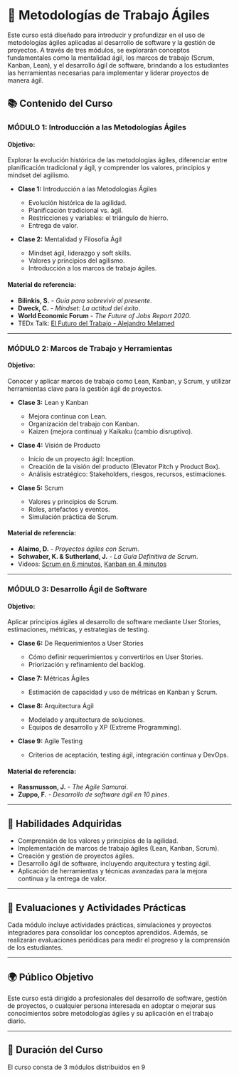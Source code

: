 # 🚀 Metodologías de Trabajo Ágiles

Este curso está diseñado para introducir y profundizar en el uso de metodologías ágiles aplicadas al desarrollo de software y la gestión de proyectos. A través de tres módulos, se explorarán conceptos fundamentales como la mentalidad ágil, los marcos de trabajo (Scrum, Kanban, Lean), y el desarrollo ágil de software, brindando a los estudiantes las herramientas necesarias para implementar y liderar proyectos de manera ágil.

## 📚 Contenido del Curso

### **MÓDULO 1: Introducción a las Metodologías Ágiles**
#### Objetivo:
Explorar la evolución histórica de las metodologías ágiles, diferenciar entre planificación tradicional y ágil, y comprender los valores, principios y mindset del agilismo.

- **Clase 1:** Introducción a las Metodologías Ágiles
  - Evolución histórica de la agilidad.
  - Planificación tradicional vs. ágil.
  - Restricciones y variables: el triángulo de hierro.
  - Entrega de valor.

- **Clase 2:** Mentalidad y Filosofía Ágil
  - Mindset ágil, liderazgo y soft skills.
  - Valores y principios del agilismo.
  - Introducción a los marcos de trabajo ágiles.

#### Material de referencia:
- **Bilinkis, S.** - *Guía para sobrevivir al presente*.
- **Dweck, C.** - *Mindset: La actitud del éxito*.
- **World Economic Forum** - *The Future of Jobs Report 2020*.
- TEDx Talk: [El Futuro del Trabajo - Alejandro Melamed](https://youtu.be/069orfJz_0I)

---

### **MÓDULO 2: Marcos de Trabajo y Herramientas**
#### Objetivo:
Conocer y aplicar marcos de trabajo como Lean, Kanban, y Scrum, y utilizar herramientas clave para la gestión ágil de proyectos.

- **Clase 3:** Lean y Kanban
  - Mejora continua con Lean.
  - Organización del trabajo con Kanban.
  - Kaizen (mejora continua) y Kaikaku (cambio disruptivo).

- **Clase 4:** Visión de Producto
  - Inicio de un proyecto ágil: Inception.
  - Creación de la visión del producto (Elevator Pitch y Product Box).
  - Análisis estratégico: Stakeholders, riesgos, recursos, estimaciones.

- **Clase 5:** Scrum
  - Valores y principios de Scrum.
  - Roles, artefactos y eventos.
  - Simulación práctica de Scrum.

#### Material de referencia:
- **Alaimo, D.** - *Proyectos ágiles con Scrum*.
- **Schwaber, K. & Sutherland, J.** - *La Guía Definitiva de Scrum*.
- Videos: [Scrum en 6 minutos](https://www.youtube.com/watch?v=HhC75IonpOU), [Kanban en 4 minutos](https://www.youtube.com/watch?v=CfROfwnQgps)

---

### **MÓDULO 3: Desarrollo Ágil de Software**
#### Objetivo:
Aplicar principios ágiles al desarrollo de software mediante User Stories, estimaciones, métricas, y estrategias de testing.

- **Clase 6:** De Requerimientos a User Stories
  - Cómo definir requerimientos y convertirlos en User Stories.
  - Priorización y refinamiento del backlog.

- **Clase 7:** Métricas Ágiles
  - Estimación de capacidad y uso de métricas en Kanban y Scrum.

- **Clase 8:** Arquitectura Ágil
  - Modelado y arquitectura de soluciones.
  - Equipos de desarrollo y XP (Extreme Programming).

- **Clase 9:** Agile Testing
  - Criterios de aceptación, testing ágil, integración continua y DevOps.

#### Material de referencia:
- **Rassmusson, J.** - *The Agile Samurai*.
- **Zuppo, F.** - *Desarrollo de software ágil en 10 pines*.

---

## 🔑 Habilidades Adquiridas
- Comprensión de los valores y principios de la agilidad.
- Implementación de marcos de trabajo ágiles (Lean, Kanban, Scrum).
- Creación y gestión de proyectos ágiles.
- Desarrollo ágil de software, incluyendo arquitectura y testing ágil.
- Aplicación de herramientas y técnicas avanzadas para la mejora continua y la entrega de valor.

---

## 🧠 Evaluaciones y Actividades Prácticas
Cada módulo incluye actividades prácticas, simulaciones y proyectos integradores para consolidar los conceptos aprendidos. Además, se realizarán evaluaciones periódicas para medir el progreso y la comprensión de los estudiantes.

---

## 🌍 Público Objetivo
Este curso está dirigido a profesionales del desarrollo de software, gestión de proyectos, o cualquier persona interesada en adoptar o mejorar sus conocimientos sobre metodologías ágiles y su aplicación en el trabajo diario.

---

## 📅 Duración del Curso
El curso consta de 3 módulos distribuidos en 9
